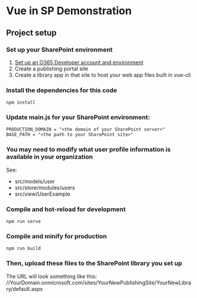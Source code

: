 # Vue in SP Demonstration

## Project setup

### Set up your SharePoint environment

1. [Set up an O365 Developer account and environment](https://docs.microsoft.com/en-us/sharepoint/dev/spfx/set-up-your-developer-tenant)
2. Create a publishing portal site
3. Create a library app in that site to host your web app files built in vue-cli

### Install the dependencies for this code

```
npm install
```

### Update main.js for your SharePoint environment:

```
PRODUCTION_DOMAIN = "<the domain of your SharePoint server>"
BASE_PATH = "<the path to your SharePoint site>"
```

### You may need to modify what user profile information is available in your organization

See:

- src/models/user
- src/store/modules/users
- src/view/UserExample

### Compile and hot-reload for development

```
npm run serve
```

### Compile and minify for production

```
npm run build
```

### Then, upload these files to the SharePoint library you set up

The URL will look something like this:
//YourDomain.onmicrosoft.com/sites/YourNewPublishingSite/YourNewLibrary/default.aspx

